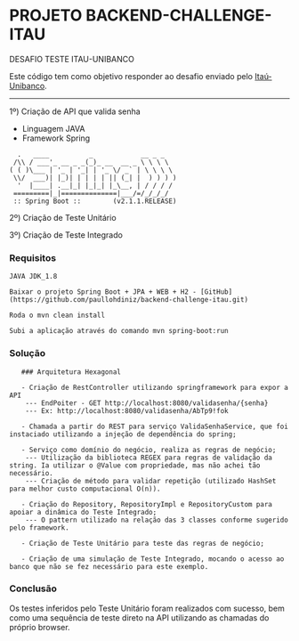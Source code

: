 # PROJETO BACKEND-CHALLENGE-ITAU

DESAFIO TESTE ITAU-UNIBANCO

Este código tem como objetivo responder ao desafio enviado pelo [Itaú-Unibanco](https://github.com/itidigital/backend-challenge).

--------------------------------------------------------------------------------------------------------------------------------

1º) Criação de API que valida senha

- Linguagem JAVA
- Framework Spring

```
  .   ____          _            __ _ _
 /\\ / ___'_ __ _ _(_)_ __  __ _ \ \ \ \
( ( )\___ | '_ | '_| | '_ \/ _` | \ \ \ \
 \\/  ___)| |_)| | | | | || (_| |  ) ) ) )
  '  |____| .__|_| |_|_| |_\__, | / / / /
 =========|_|==============|___/=/_/_/_/
 :: Spring Boot ::        (v2.1.1.RELEASE)

```

2º) Criação de Teste Unitário

3º) Criação de Teste Integrado
	
### Requisitos

```
JAVA JDK_1.8

Baixar o projeto Spring Boot + JPA + WEB + H2 - [GitHub](https://github.com/paullohdiniz/backend-challenge-itau.git)	

Roda o mvn clean install

Subi a aplicação através do comando mvn spring-boot:run

```
### Solução

```
   ### Arquitetura Hexagonal
   
   - Criação de RestController utilizando springframework para expor a API
   	--- EndPoiter - GET http://localhost:8080/validasenha/{senha} 
	--- Ex: http://localhost:8080/validasenha/AbTp9!fok
   
   - Chamada a partir do REST para serviço ValidaSenhaService, que foi instaciado utilizando a injeção de dependência do spring;
   
   - Serviço como domínio do negócio, realiza as regras de negócio;
   	--- Utilização da biblioteca REGEX para regras de validação da string. Ia utilizar o @Value com propriedade, mas não achei tão necessário.
	--- Criação de método para validar repetição (utilizado HashSet para melhor custo computacional O(n)).
   
   - Criação do Repository, RepositoryImpl e RepositoryCustom para apoiar a dinâmica do Teste Integrado;
   	--- O pattern utilizado na relação das 3 classes conforme sugerido pelo framework.
	
   - Criação de Teste Unitário para teste das regras de negócio;
   
   - Criação de uma simulação de Teste Integrado, mocando o acesso ao banco que não se fez necessário para este exemplo.
```

### Conclusão

Os testes inferidos pelo Teste Unitário foram realizados com sucesso, bem como uma sequência de teste direto na API utilizando as chamadas do próprio browser.

